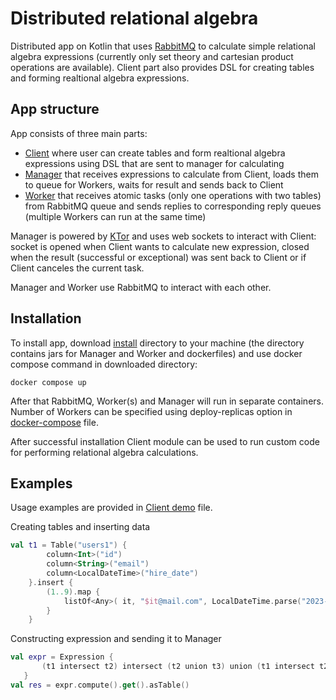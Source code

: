 # Distributed relational algebra
Distributed app on Kotlin that uses [RabbitMQ](https://www.rabbitmq.com/) to calculate simple relational algebra expressions (currently only set theory and cartesian product operations are available). Client part also provides DSL for creating tables and forming realtional algebra expressions.

## App structure
App consists of three main parts:
- [Client](Client/src/main/kotlin/) where user can create tables and form realtional algebra expressions using DSL that are sent to manager for calculating
- [Manager](Manager/src/main/kotlin/) that receives expressions to calculate from Client, loads them to queue for Workers, waits for result and sends back to Client
- [Worker](Worker/src/main/kotlin/) that receives atomic tasks (only one operations with two tables) from RabbitMQ queue and sends replies to corresponding reply queues (multiple Workers can run at the same time)

Manager is powered by [KTor](https://ktor.io/) and uses web sockets to interact with Client: socket is opened when Client wants to calculate new expression, closed when the result (successful or exceptional) was sent back to Client or if Client canceles the current task.

Manager and Worker use RabbitMQ to interact with each other.

## Installation
To install app, download [install](install) directory to your machine (the directory contains jars for Manager and Worker and dockerfiles) and use docker compose command in downloaded directory:
```Shell
docker compose up
```

After that RabbitMQ, Worker(s) and Manager will run in separate containers. Number of Workers can be specified using deploy-replicas option in [docker-compose](install/docker-compose.yml) file.

After successful installation Client module can be used to run custom code for performing relational algebra calculations.

## Examples
Usage examples are provided in [Client demo](Client/src/main/kotlin/Demo.kt) file. 

Creating tables and inserting data
```kotlin
val t1 = Table("users1") {
        column<Int>("id")
        column<String>("email")
        column<LocalDateTime>("hire_date")
    }.insert {
        (1..9).map {
            listOf<Any>( it, "$it@mail.com", LocalDateTime.parse("2023-01-0$it 00:00:00", formatter))
        }
    }
 ```
 
 Constructing expression and sending it to Manager
 ```kotlin
 val expr = Expression {
        (t1 intersect t2) intersect (t2 union t3) union (t1 intersect t2 intersect t3) product t2
    }
 val res = expr.compute().get().asTable()
 ```
 
